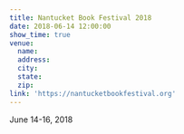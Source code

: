 ```yaml
---
title: Nantucket Book Festival 2018
date: 2018-06-14 12:00:00
show_time: true
venue:
  name:
  address:
  city:
  state:
  zip:
link: 'https://nantucketbookfestival.org'
---
```



June 14-16, 2018

&nbsp;